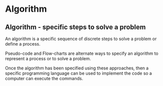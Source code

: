 # Algorithm

## Algorithm - specific steps to solve a problem

An algorithm is a specific sequence of discrete steps to solve a problem or define a process.

Pseudo-code and Flow-charts are alternate ways to specify an algorithm to represent a process or to solve a problem.

Once the algorithm has been specified using these approaches, then a specific programming language can be used to implement the code so a computer can execute the commands.

